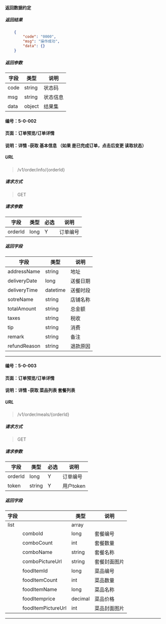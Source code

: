 #### 返回数据约定
##### 返回结果
```json
    {
        "code": "0000",
        "msg": "操作成功",
        "data": {}
    }
```
##### 返回参数
字段 |  类型  | 说明
---  | ---    | ---
code | string | 状态码
msg  | string | 状态信息
data | object | 结果集

#### 编号：5-0-002
#### 页面：订单预览/订单详情
#### 说明：详情 -获取 基本信息  （如果 是已完成订单，点击后变更 读取状态）

##### URL
> /v1/order/info/{orderId}

##### 请求方式
> GET

##### 请求参数
字段    | 类型  | 必选 | 说明
---     | ---   | ---  | ---
orderId | long  | Y    | 订单编号

##### 返回字段
字段         | 类型      | 说明
---          | ---       | ---
addressName  | string    | 地址
deliveryDate | long      | 送餐日期
deliveryTime | datetime  | 送餐时段
sotreName    | string    | 店铺名称
totalAmount  | string    | 总金额
taxes        | string    | 税收
tip          | string    | 消费
remark       | string    | 备注
refundReason | string    | 退款原因
----
#### 编号：5-0-003
#### 页面：订单预览/订单详情
#### 说明：详情 -获取 菜品列表 套餐列表

##### URL
> /v1/order/meals/{orderId}

##### 请求方式
> GET

##### 请求参数
字段    | 类型  | 必选 | 说明
---     | ---   | ---  | ---
orderId | long  | Y    | 订单编号
token   | string| Y    |用户token

##### 返回字段
字段 |                    |  类型  | 说明
---  | ---                | ---    | ---
list |                    | array  |
|    | comboId            | long   | 套餐编号
|    | comboCount         | int    | 套餐数量
|    | comboName          | string | 套餐名称
|    | comboPictureUrl    | string | 套餐封面图片
|    | foodItemId         | long   | 菜品编号
|    | foodItemCount      | int    | 菜品数量
|    | foodItemName       | long   | 菜品名称
|    | foodItemprice      | decimal| 菜品价格
|    | foodItemPictureUrl | int    | 菜品封面图片
----
